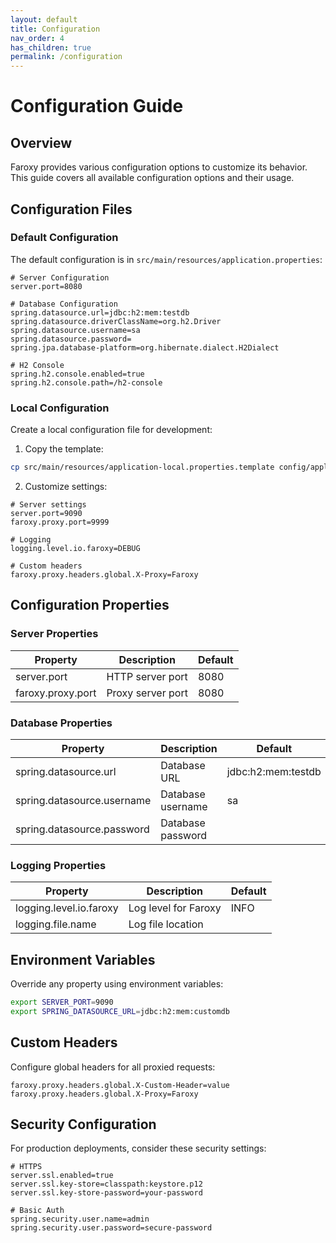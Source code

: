 ```yaml
---
layout: default
title: Configuration
nav_order: 4
has_children: true
permalink: /configuration
---
```


# Configuration Guide

## Overview

Faroxy provides various configuration options to customize its behavior. This guide covers all available configuration options and their usage.

## Configuration Files

### Default Configuration

The default configuration is in `src/main/resources/application.properties`:

```properties
# Server Configuration
server.port=8080

# Database Configuration
spring.datasource.url=jdbc:h2:mem:testdb
spring.datasource.driverClassName=org.h2.Driver
spring.datasource.username=sa
spring.datasource.password=
spring.jpa.database-platform=org.hibernate.dialect.H2Dialect

# H2 Console
spring.h2.console.enabled=true
spring.h2.console.path=/h2-console
```

### Local Configuration

Create a local configuration file for development:

1. Copy the template:
```bash
cp src/main/resources/application-local.properties.template config/application-local.properties
```

2. Customize settings:
```properties
# Server settings
server.port=9090
faroxy.proxy.port=9999

# Logging
logging.level.io.faroxy=DEBUG

# Custom headers
faroxy.proxy.headers.global.X-Proxy=Faroxy
```

## Configuration Properties

### Server Properties

| Property | Description | Default |
|----------|-------------|---------|
| server.port | HTTP server port | 8080 |
| faroxy.proxy.port | Proxy server port | 8080 |

### Database Properties

| Property | Description | Default |
|----------|-------------|---------|
| spring.datasource.url | Database URL | jdbc:h2:mem:testdb |
| spring.datasource.username | Database username | sa |
| spring.datasource.password | Database password | |

### Logging Properties

| Property | Description | Default |
|----------|-------------|---------|
| logging.level.io.faroxy | Log level for Faroxy | INFO |
| logging.file.name | Log file location | |

## Environment Variables

Override any property using environment variables:

```bash
export SERVER_PORT=9090
export SPRING_DATASOURCE_URL=jdbc:h2:mem:customdb
```

## Custom Headers

Configure global headers for all proxied requests:

```properties
faroxy.proxy.headers.global.X-Custom-Header=value
faroxy.proxy.headers.global.X-Proxy=Faroxy
```

## Security Configuration

For production deployments, consider these security settings:

```properties
# HTTPS
server.ssl.enabled=true
server.ssl.key-store=classpath:keystore.p12
server.ssl.key-store-password=your-password

# Basic Auth
spring.security.user.name=admin
spring.security.user.password=secure-password
```
